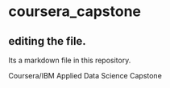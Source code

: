 # coursera_capstone

## editing the file.

Its a markdown file in this repository.

Coursera/IBM Applied Data Science Capstone
